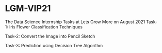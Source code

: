 # LGM-VIP21
The Data Science Internship Tasks at Lets Grow More on August 2021
Task-1: Iris Flower Classification Techniques

Task-2: Convert the Image into Pencil Sketch

Task-3: Prediction using Decision Tree Algorithm
